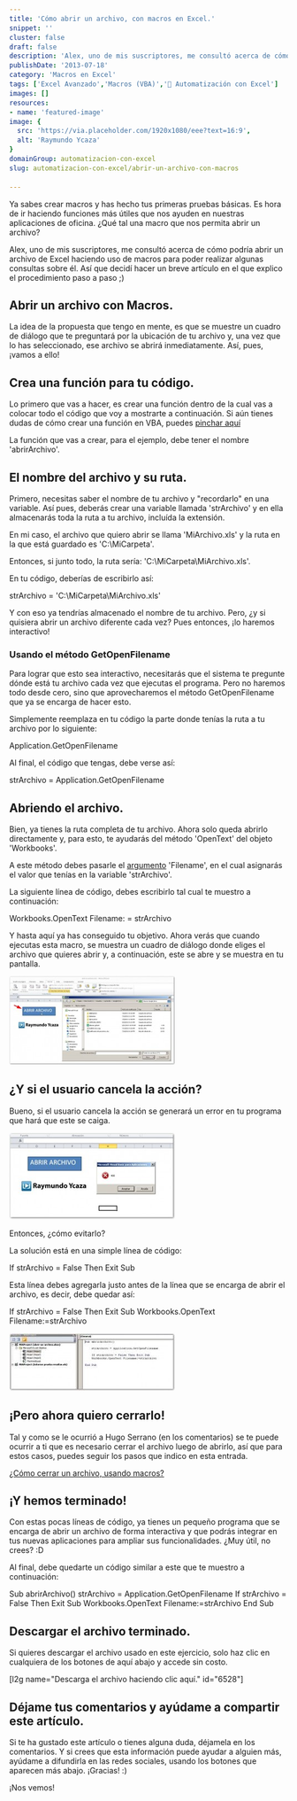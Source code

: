 ```yaml
---
title: 'Cómo abrir un archivo, con macros en Excel.'
snippet: ''
cluster: false
draft: false 
description: 'Alex, uno de mis suscriptores, me consultó acerca de cómo podría abrir un archivo con macros de Excel. Aquí muestro cómo hacerlo en pocas líneas.'
publishDate: '2013-07-18'
category: 'Macros en Excel'
tags: ['Excel Avanzado','Macros (VBA)','🤖 Automatización con Excel']
images: []
resources: 
- name: 'featured-image'
image: {
  src: 'https://via.placeholder.com/1920x1080/eee?text=16:9',
  alt: 'Raymundo Ycaza'
}
domainGroup: automatizacion-con-excel
slug: automatizacion-con-excel/abrir-un-archivo-con-macros

---
```


Ya sabes crear macros y has hecho tus primeras pruebas básicas. Es hora de ir haciendo funciones más útiles que nos ayuden en nuestras aplicaciones de oficina. ¿Qué tal una macro que nos permita abrir un archivo?

Alex, uno de mis suscriptores, me consultó acerca de cómo podría abrir un archivo de Excel haciendo uso de macros para poder realizar algunas consultas sobre él. Así que decidí hacer un breve artículo en el que explico el procedimiento paso a paso ;)

## Abrir un archivo con Macros.

La idea de la propuesta que tengo en mente, es que se muestre un cuadro de diálogo que te preguntará por la ubicación de tu archivo y, una vez que lo has seleccionado, ese archivo se abrirá inmediatamente. Así, pues, ¡vamos a ello!

## Crea una función para tu código.

Lo primero que vas a hacer, es crear una función dentro de la cual vas a colocar todo el código que voy a mostrarte a continuación. Si aún tienes dudas de cómo crear una función en VBA, puedes [pinchar aquí](http://raymundoycaza.com/escribe-tu-primera-macro-en-excel/)

La función que vas a crear, para el ejemplo, debe tener el nombre 'abrirArchivo'.

## El nombre del archivo y su ruta.

Primero, necesitas saber el nombre de tu archivo y "recordarlo" en una variable. Así pues, deberás crear una variable llamada 'strArchivo' y en ella almacenarás toda la ruta a tu archivo, incluída la extensión.

En mi caso, el archivo que quiero abrir se llama 'MiArchivo.xls' y la ruta en la que está guardado es 'C:\\MiCarpeta'.

Entonces, si junto todo, la ruta sería: 'C:\\MiCarpeta\\MiArchivo.xls'.

En tu código, deberías de escribirlo así:

strArchivo \= 'C:\\MiCarpeta\\MiArchivo.xls'

Y con eso ya tendrías almacenado el nombre de tu archivo. Pero, ¿y si quisiera abrir un archivo diferente cada vez? Pues entonces, ¡lo haremos interactivo!

### Usando el método GetOpenFilename

Para lograr que esto sea interactivo, necesitarás que el sistema te pregunte dónde está tu archivo cada vez que ejecutas el programa. Pero no haremos todo desde cero, sino que aprovecharemos el método GetOpenFilename que ya se encarga de hacer esto.

Simplemente reemplaza en tu código la parte donde tenías la ruta a tu archivo por lo siguiente:

Application.GetOpenFilename

Al final, el código que tengas, debe verse así:

strArchivo \= Application.GetOpenFilename

## Abriendo el archivo.

Bien, ya tienes la ruta completa de tu archivo. Ahora solo queda abrirlo directamente y, para esto, te ayudarás del método 'OpenText' del objeto 'Workbooks'.

A este método debes pasarle el [argumento](http://raymundoycaza.com/que-son-los-argumentos-en-excel/ "¿Qué son los argumentos?") 'Filename', en el cual asignarás el valor que tenías en la variable 'strArchivo'.

La siguiente línea de código, debes escribirlo tal cual te muestro a continuación:

Workbooks.OpenText Filename: \= strArchivo

Y hasta aquí ya has conseguido tu objetivo. Ahora verás que cuando ejecutas esta macro, se muestra un cuadro de diálogo donde eliges el archivo que quieres abrir y, a continuación, este se abre y se muestra en tu pantalla.

[![Abrir un archivo con macros](images/abrir-un-archivo-000037-300x160.jpg)](http://raymundoycaza.com/wp-content/uploads/abrir-un-archivo-000037.jpg)

## ¿Y si el usuario cancela la acción?

Bueno, si el usuario cancela la acción se generará un error en tu programa que hará que este se caiga.

[![Abrir un archivo con macros](images/abrir-un-archivo-000039-300x156.jpg)](http://raymundoycaza.com/wp-content/uploads/abrir-un-archivo-000039.jpg)

Entonces, ¿cómo evitarlo?

La solución está en una simple línea de código:

If strArchivo = False Then Exit Sub

Esta línea debes agregarla justo antes de la línea que se encarga de abrir el archivo, es decir, debe quedar así:

If strArchivo \= False Then Exit Sub
Workbooks.OpenText Filename:\=strArchivo

[![Abrir un archivo con macros](images/abrir-un-archivo-000038-300x104.jpg)](http://raymundoycaza.com/wp-content/uploads/abrir-un-archivo-000038.jpg)

## ¡Pero ahora quiero cerrarlo!

Tal y como se le ocurrió a Hugo Serrano (en los comentarios) se te puede ocurrir a ti que es necesario cerrar el archivo luego de abrirlo, así que para estos casos, puedes seguir los pasos que indico en esta entrada.

[¿Cómo cerrar un archivo, usando macros?](http://raymundoycaza.com/como-cerrar-excel-desde-una-macro/ "Crrar un archivo con macros")

## ¡Y hemos terminado!

Con estas pocas líneas de código, ya tienes un pequeño programa que se encarga de abrir un archivo de forma interactiva y que podrás integrar en tus nuevas aplicaciones para ampliar sus funcionalidades. ¿Muy útil, no crees? :D

Al final, debe quedarte un código similar a este que te muestro a continuación:

Sub abrirArchivo()
strArchivo \= Application.GetOpenFilename
If strArchivo \= False Then Exit Sub
Workbooks.OpenText Filename:\=strArchivo
End Sub

## Descargar el archivo terminado.

Si quieres descargar el archivo usado en este ejercicio, solo haz clic en cualquiera de los botones de aquí abajo y accede sin costo.

\[l2g name="Descarga el archivo haciendo clic aquí." id="6528"\]

## Déjame tus comentarios y ayúdame a compartir este artículo.

Si te ha gustado este artículo o tienes alguna duda, déjamela en los comentarios. Y si crees que esta información puede ayudar a alguien más, ayúdame a difundirla en las redes sociales, usando los botones que aparecen más abajo. ¡Gracias! :)

¡Nos vemos!
